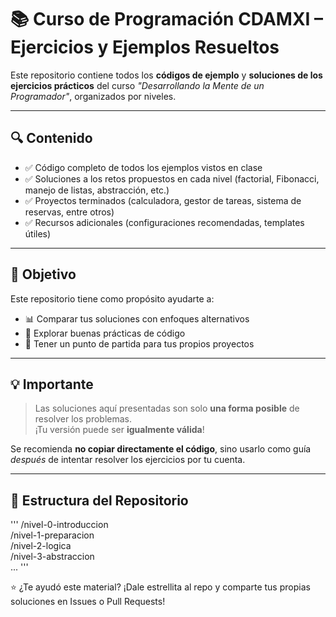 # 📚 Curso de Programación CDAMXI – Ejercicios y Ejemplos Resueltos

Este repositorio contiene todos los **códigos de ejemplo** y **soluciones de los ejercicios prácticos** del curso _"Desarrollando la Mente de un Programador"_, organizados por niveles.

---

## 🔍 Contenido

- ✅ Código completo de todos los ejemplos vistos en clase  
- ✅ Soluciones a los retos propuestos en cada nivel (factorial, Fibonacci, manejo de listas, abstracción, etc.)  
- ✅ Proyectos terminados (calculadora, gestor de tareas, sistema de reservas, entre otros)  
- ✅ Recursos adicionales (configuraciones recomendadas, templates útiles)

---

## 🎯 Objetivo

Este repositorio tiene como propósito ayudarte a:

- 📊 Comparar tus soluciones con enfoques alternativos  
- 🧠 Explorar buenas prácticas de código  
- 🚀 Tener un punto de partida para tus propios proyectos

---

## 💡 Importante

> Las soluciones aquí presentadas son solo **una forma posible** de resolver los problemas.  
> ¡Tu versión puede ser **igualmente válida**!

Se recomienda **no copiar directamente el código**, sino usarlo como guía _después_ de intentar resolver los ejercicios por tu cuenta.

---

## 📂 Estructura del Repositorio

'''
/nivel-0-introduccion  
/nivel-1-preparacion  
/nivel-2-logica  
/nivel-3-abstraccion  
...
'''

⭐ ¿Te ayudó este material? ¡Dale estrellita al repo y comparte tus propias soluciones en Issues o Pull Requests!
